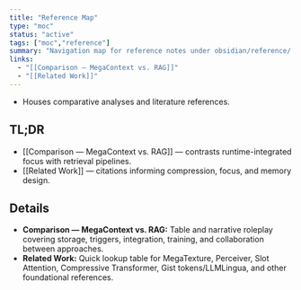 ```yaml
---
title: "Reference Map"
type: "moc"
status: "active"
tags: ["moc","reference"]
summary: "Navigation map for reference notes under obsidian/reference/."
links:
  - "[[Comparison — MegaContext vs. RAG]]"
  - "[[Related Work]]"
---
```


- Houses comparative analyses and literature references.

## TL;DR
- [[Comparison — MegaContext vs. RAG]] — contrasts runtime-integrated focus with retrieval pipelines.
- [[Related Work]] — citations informing compression, focus, and memory design.

## Details
- **Comparison — MegaContext vs. RAG:** Table and narrative roleplay covering storage, triggers, integration, training, and collaboration between approaches.
- **Related Work:** Quick lookup table for MegaTexture, Perceiver, Slot Attention, Compressive Transformer, Gist tokens/LLMLingua, and other foundational references.
